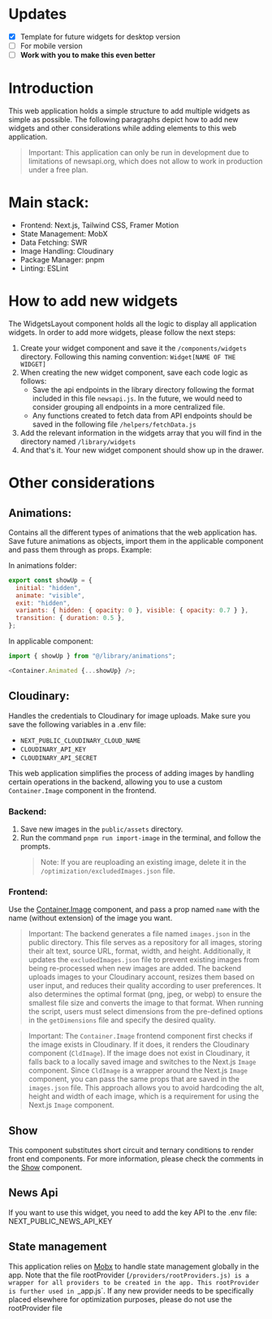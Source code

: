 # Updates

- [x] Template for future widgets for desktop version
- [ ] For mobile version
- [ ] **Work with you to make this even better**

# Introduction

This web application holds a simple structure to add multiple widgets as simple as possible. The following paragraphs depict how to add new widgets and other considerations while adding elements to this web application.

> Important: This application can only be run in development due to limitations of newsapi.org, which does not allow to work in production under a free plan.

# Main stack:

- Frontend: Next.js, Tailwind CSS, Framer Motion
- State Management: MobX
- Data Fetching: SWR
- Image Handling: Cloudinary
- Package Manager: pnpm
- Linting: ESLint

# How to add new widgets

The WidgetsLayout component holds all the logic to display all application widgets. In order to add more widgets, please follow the next steps:

1. Create your widget component and save it the `/components/widgets` directory. Following this naming convention: `Widget[NAME OF THE WIDGET]`
2. When creating the new widget component, save each code logic as follows:
   - Save the api endpoints in the library directory following the format included in this file `newsapi.js`. In the future, we would need to consider grouping all endpoints in a more centralized file.
   - Any functions created to fetch data from API endpoints should be saved in the following file `/helpers/fetchData.js`
3. Add the relevant information in the widgets array that you will find in the directory named `/library/widgets`
4. And that's it. Your new widget component should show up in the drawer.

# Other considerations

## Animations:

Contains all the different types of animations that the web application has. Save future animations as objects, import them in the applicable component and pass them through as props. Example:

In animations folder:

```javascript
export const showUp = {
  initial: "hidden",
  animate: "visible",
  exit: "hidden",
  variants: { hidden: { opacity: 0 }, visible: { opacity: 0.7 } },
  transition: { duration: 0.5 },
};
```

In applicable component:

```javascript
import { showUp } from "@/library/animations";

<Container.Animated {...showUp} />;
```

## Cloudinary:

Handles the credentials to Cloudinary for image uploads. Make sure you save the following variables in a .env file:

- `NEXT_PUBLIC_CLOUDINARY_CLOUD_NAME`
- `CLOUDINARY_API_KEY`
- `CLOUDINARY_API_SECRET`

This web application simplifies the process of adding images by handling certain operations in the backend, allowing you to use a custom `Container.Image` component in the frontend.

### Backend:

1. Save new images in the `public/assets` directory.
2. Run the command `pnpm run import-image` in the terminal, and follow the prompts.
   > Note: If you are reuploading an existing image, delete it in the `/optimization/excludedImages.json` file.

### Frontend:

Use the [Container.Image](/components/ui/Container.js) component, and pass a prop named `name` with the name (without extension) of the image you want.

> Important: The backend generates a file named `images.json` in the public directory. This file serves as a repository for all images, storing their alt text, source URL, format, width, and height. Additionally, it updates the `excludedImages.json` file to prevent existing images from being re-processed when new images are added. The backend uploads images to your Cloudinary account, resizes them based on user input, and reduces their quality according to user preferences. It also determines the optimal format (png, jpeg, or webp) to ensure the smallest file size and converts the image to that format. When running the script, users must select dimensions from the pre-defined options in the `getDimensions` file and specify the desired quality.

> Important: The `Container.Image` frontend component first checks if the image exists in Cloudinary. If it does, it renders the Cloudinary component (`CldImage`). If the image does not exist in Cloudinary, it falls back to a locally saved image and switches to the Next.js `Image` component. Since `CldImage` is a wrapper around the Next.js `Image` component, you can pass the same props that are saved in the `images.json` file. This approach allows you to avoid hardcoding the alt, height and width of each image, which is a requirement for using the Next.js `Image` component.

## Show

This component substitutes short circuit and ternary conditions to render front end components. For more information, please check the comments in the [Show](/components/ui/Show.js) component.

## News Api

If you want to use this widget, you need to add the key API to the .env file: NEXT_PUBLIC_NEWS_API_KEY

## State management

This application relies on [Mobx](https://mobx.js.org/README.html) to handle state management globally in the app. Note that the file rootProvider (`/providers/rootProviders.js) is a wrapper for all providers to be created in the app. This rootProvider is further used in `\_app.js`. If any new provider needs to be specifically placed elsewhere for optimization purposes, please do not use the rootProvider file
